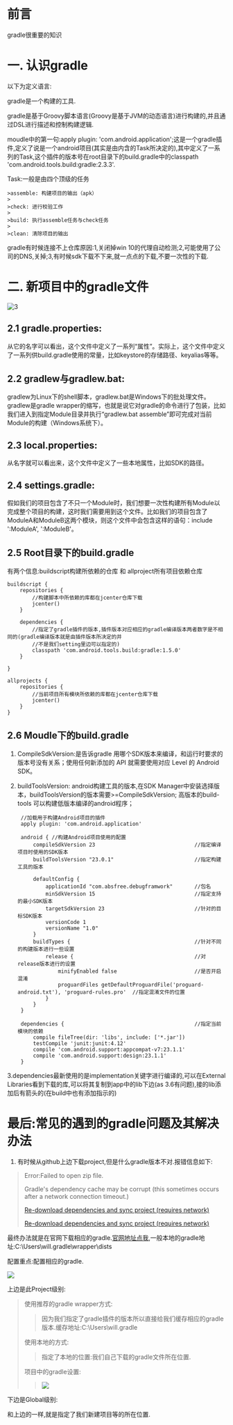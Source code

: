 # 前言

gradle很重要的知识

# 一. 认识gradle

以下为定义语言:

gradle是一个构建的工具.

gradle是基于Groovy脚本语言(Groovy是基于JVM的动态语言)进行构建的,并且通过DSL进行描述和控制构建逻辑.

moudle中的第一句:apply plugin: 'com.android.application';这是一个gradle插件,定义了说是一个android项目(其实是由内含的Task所决定的),其中定义了一系列的Task,这个插件的版本号在root目录下的build.gradle中的classpath 'com.android.tools.build:gradle:2.3.3'.

Task:一般是由四个顶级的任务

	>assemble: 构建项目的输出（apk）
	>
	>check: 进行校验工作
	>
	>build: 执行assemble任务与check任务
	>
	>clean: 清除项目的输出

gradle有时候连接不上仓库原因:1,关闭掉win 10的代理自动检测;2,可能使用了公司的DNS,关掉;3,有时候sdk下载不下来,就一点点的下载,不要一次性的下载.

# 二. 新项目中的gradle文件

![3](https://raw.githubusercontent.com/zzggxx/Picture/master/gradle%E6%9C%89%E5%85%B3%E7%9F%A5%E8%AF%86/3.png)

## 2.1 gradle.properties: 

从它的名字可以看出，这个文件中定义了一系列“属性”。实际上，这个文件中定义了一系列供build.gradle使用的常量，比如keystore的存储路径、keyalias等等。

## 2.2 gradlew与gradlew.bat: 

gradlew为Linux下的shell脚本，gradlew.bat是Windows下的批处理文件。gradlew是gradle wrapper的缩写，也就是说它对gradle的命令进行了包装，比如我们进入到指定Module目录并执行“gradlew.bat assemble”即可完成对当前Module的构建（Windows系统下）。

## 2.3 local.properties: 

从名字就可以看出来，这个文件中定义了一些本地属性，比如SDK的路径。

## 2.4 settings.gradle: 

假如我们的项目包含了不只一个Module时，我们想要一次性构建所有Module以完成整个项目的构建，这时我们需要用到这个文件。比如我们的项目包含了ModuleA和ModuleB这两个模块，则这个文件中会包含这样的语句：include ':ModuleA', ':ModuleB'。

## 2.5 Root目录下的build.gradle

有两个信息:buildscript构建所依赖的仓库 和 allproject所有项目依赖仓库

	buildscript {
	    repositories {
			//构建脚本中所依赖的库都在jcenter仓库下载
	        jcenter() 
	    }

	    dependencies {
	        //指定了gradle插件的版本,插件版本对应相应的gradle编译版本两者数字是不相同的(gradle编译版本就是由插件版本所决定的并
			//不是我们setting里边可以指定的)
	        classpath 'com.android.tools.build:gradle:1.5.0'
	    }

	}
		
	allprojects {
	    repositories {
	        //当前项目所有模块所依赖的库都在jcenter仓库下载
	        jcenter()
	    }
	}

## 2.6 Moudle下的build.gradle

1. CompileSdkVersion:是告诉gradle 用哪个SDK版本来编译，和运行时要求的版本号没有关系；使用任何新添加的 API 就需要使用对应 Level 的 Android SDK。

2. buildToolsVersion: android构建工具的版本,在SDK Manager中安装选择版本，buildToolsVersion的版本需要>=CompileSdkVersion; 高版本的build-tools 可以构建低版本编译的android程序；

		//加载用于构建Android项目的插件
		apply plugin: 'com.android.application'
	
		android { //构建Android项目使用的配置
		    compileSdkVersion 23 								//指定编译项目时使用的SDK版本
		    buildToolsVersion "23.0.1" 							//指定构建工具的版本
		
		    defaultConfig {
		        applicationId "com.absfree.debugframwork" 		//包名
		        minSdkVersion 15  								//指定支持的最小SDK版本
		        targetSdkVersion 23 							//针对的目标SDK版本
		        versionCode 1 
		        versionName "1.0"
		    }
		    buildTypes { 										//针对不同的构建版本进行一些设置
		        release { 										//对release版本进行的设置
		            minifyEnabled false 						//是否开启混淆
		            proguardFiles getDefaultProguardFile('proguard-android.txt'), 'proguard-rules.pro'  //指定混淆文件的位置
		        }
		    }
		}

		dependencies { 											//指定当前模块的依赖
		    compile fileTree(dir: 'libs', include: ['*.jar'])
		    testCompile 'junit:junit:4.12'
		    compile 'com.android.support:appcompat-v7:23.1.1'
		    compile 'com.android.support:design:23.1.1'
		}

3.dependencies最新使用的是implementation关键字进行编译的,可以在External Libraries看到下载的库,可以将其复制到app中的lib下边(as 3.6有问题),接的lib添加后有箭头的(在build中也有添加指示的)


# 最后:常见的遇到的gradle问题及其解决办法

1. 有时候从github上边下载project,但是什么gradle版本不对.报错信息如下:

>	Error:Failed to open zip file.
>	
>	Gradle's dependency cache may be corrupt (this sometimes occurs after a network connection timeout.)
>	
>	<a href="syncProject">Re-download dependencies and sync project (requires network)</a>
>	
>	<a href="syncProject">Re-download dependencies and sync project (requires network)</a>

最终办法就是在官网下载相应的gradle.[官网地址点我](http://services.gradle.org/distributions/),一般本地的gradle地址:C:\Users\will\.gradle\wrapper\dists

配置重点:配置相应的gradle.

![](https://raw.githubusercontent.com/zzggxx/Picture/master/gradle%E6%9C%89%E5%85%B3%E7%9F%A5%E8%AF%86/1.png)

上边是此Project级别:

>使用推荐的gradle wrapper方式:
>
>>因为我们指定了gradle插件的版本所以直接给我们缓存相应的gradle版本.缓存地址:C:\Users\will\.gradle
>
>使用本地的方式:
>
>>指定了本地的位置:我们自己下载的gradle文件所在位置.
>
>项目中的gradle设置:
>
>> ![](https://raw.githubusercontent.com/zzggxx/Picture/master/gradle%E6%9C%89%E5%85%B3%E7%9F%A5%E8%AF%86/2.png)

下边是Global级别:

和上边的一样,就是指定了我们新建项目等的所在位置.
